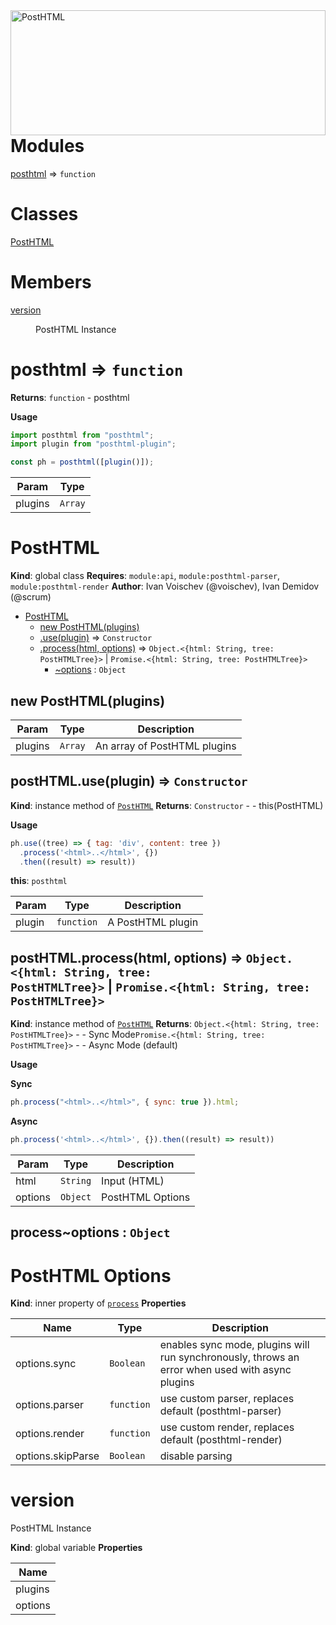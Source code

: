 <img align="right" width="220" height="200" style="margin:auto;    width: 100%;" title="PostHTML" src="http://posthtml.github.io/posthtml/logo.svg">

# Modules

<dl>
<dt><a href="#module_posthtml">posthtml</a> ⇒ <code>function</code></dt>
<dd></dd>
</dl>

# Classes

<dl>
<dt><a href="#PostHTML">PostHTML</a></dt>
<dd></dd>
</dl>

# Members

<dl>
<dt><a href="#version">version</a></dt>
<dd><p>PostHTML Instance</p>
</dd>
</dl>

<a name="module_posthtml"></a>

# posthtml ⇒ <code>function</code>

**Returns**: <code>function</code> - posthtml

**Usage**

```js
import posthtml from "posthtml";
import plugin from "posthtml-plugin";

const ph = posthtml([plugin()]);
```

| Param   | Type               |
| ------- | ------------------ |
| plugins | <code>Array</code> |

<a name="PostHTML"></a>

# PostHTML

**Kind**: global class
**Requires**: <code>module:api</code>, <code>module:posthtml-parser</code>, <code>module:posthtml-render</code>
**Author**: Ivan Voischev (@voischev),
Ivan Demidov (@scrum)

- [PostHTML](#PostHTML)
  - [new PostHTML(plugins)](#new_PostHTML_new)
  - [.use(plugin)](#PostHTML+use) ⇒ <code>Constructor</code>
  - [.process(html, options)](#PostHTML+process) ⇒ <code>Object.&lt;{html: String, tree: PostHTMLTree}&gt;</code> \| <code>Promise.&lt;{html: String, tree: PostHTMLTree}&gt;</code>
    - [~options](#PostHTML+process..options) : <code>Object</code>

<a name="new_PostHTML_new"></a>

## new PostHTML(plugins)

| Param   | Type               | Description                  |
| ------- | ------------------ | ---------------------------- |
| plugins | <code>Array</code> | An array of PostHTML plugins |

<a name="PostHTML+use"></a>

## postHTML.use(plugin) ⇒ <code>Constructor</code>

**Kind**: instance method of [<code>PostHTML</code>](#PostHTML)
**Returns**: <code>Constructor</code> - - this(PostHTML)

**Usage**

```js
ph.use((tree) => { tag: 'div', content: tree })
  .process('<html>..</html>', {})
  .then((result) => result))
```

**this**: <code>posthtml</code>

| Param  | Type                  | Description       |
| ------ | --------------------- | ----------------- |
| plugin | <code>function</code> | A PostHTML plugin |

<a name="PostHTML+process"></a>

## postHTML.process(html, options) ⇒ <code>Object.&lt;{html: String, tree: PostHTMLTree}&gt;</code> \| <code>Promise.&lt;{html: String, tree: PostHTMLTree}&gt;</code>

**Kind**: instance method of [<code>PostHTML</code>](#PostHTML)
**Returns**: <code>Object.&lt;{html: String, tree: PostHTMLTree}&gt;</code> - - Sync Mode<code>Promise.&lt;{html: String, tree: PostHTMLTree}&gt;</code> - - Async Mode (default)

**Usage**

**Sync**

```js
ph.process("<html>..</html>", { sync: true }).html;
```

**Async**

```js
ph.process('<html>..</html>', {}).then((result) => result))
```

| Param   | Type                | Description      |
| ------- | ------------------- | ---------------- |
| html    | <code>String</code> | Input (HTML)     |
| options | <code>Object</code> | PostHTML Options |

<a name="PostHTML+process..options"></a>

## process~options : <code>Object</code>

# PostHTML Options

**Kind**: inner property of [<code>process</code>](#PostHTML+process)
**Properties**

| Name              | Type                  | Description                                                                                     |
| ----------------- | --------------------- | ----------------------------------------------------------------------------------------------- |
| options.sync      | <code>Boolean</code>  | enables sync mode, plugins will run synchronously, throws an error when used with async plugins |
| options.parser    | <code>function</code> | use custom parser, replaces default (posthtml-parser)                                           |
| options.render    | <code>function</code> | use custom render, replaces default (posthtml-render)                                           |
| options.skipParse | <code>Boolean</code>  | disable parsing                                                                                 |

<a name="version"></a>

# version

PostHTML Instance

**Kind**: global variable
**Properties**

| Name    |
| ------- |
| plugins |
| options |

